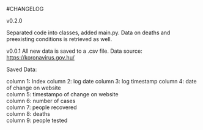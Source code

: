 #CHANGELOG

v0.2.0

Separated code into classes, added main.py. Data on deaths and preexisting conditions is retrieved as well.

v0.0.1
All new data is saved to a .csv file. Data source: https://koronavirus.gov.hu/

  Saved Data:
  
  column 1: Index
  column 2: log date
  column 3: log timestamp
  column 4: date of change on website  
  column 5: timestampo of change on website  
  column 6: number of cases  
  column 7: people recovered  
  column 8: deaths  
  column 9: people tested
